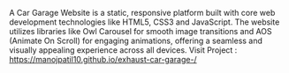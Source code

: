A Car Garage Website is a static, responsive platform built with core web development technologies like HTML5, CSS3 and JavaScript. The website utilizes libraries like Owl Carousel for smooth image transitions and AOS (Animate On Scroll) for engaging animations, offering a seamless and visually appealing experience across all devices.
Visit Project : https://manojpatil10.github.io/exhaust-car-garage-/
